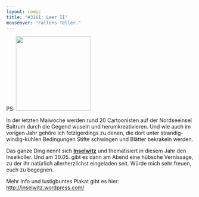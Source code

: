```yaml
---
layout: comic
title: "#3161: Leer II"
mouseover: "Fallens-Teller."
---
```


PS:
<a href="http://inselwitz.wordpress.com/"><img src="http://inselwitz.files.wordpress.com/2014/05/inselkoller-plakat-fb.jpg?w=640&h=920" width="200"> </a>

In der letzten Maiwoche werden rund 20 Cartoonisten auf der Nordseeinsel Baltrum durch die Gegend wuseln und herumkreativieren. Und wie auch im vorigen Jahr gehöre ich fetzigerdings zu denen, die dort unter strandig-windig-kühlen Bedingungen Stifte schwingen und Blätter bekrakeln werden. 


Das ganze Ding nennt sich <a href="http://inselwitz.wordpress.com/"><strong>Inselwitz</strong></a> und thematisiert in diesem Jahr den Inselkoller.
Und am 30.05. gibt es dann am Abend eine hübsche Vernissage, zu der ihr natürlich allerherzlichst eingeladen seit. Würde mich sehr freuen, euch zu begegnen.

Mehr Info und lustigbuntes Plakat gibt es hier: 
<a href="http://inselwitz.wordpress.com/">http://inselwitz.wordpress.com/</a>
